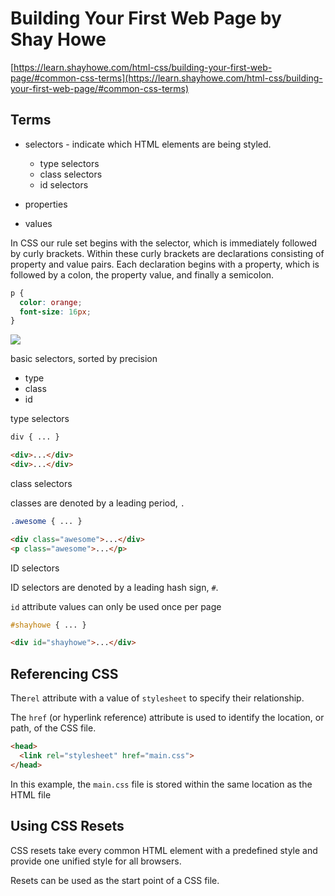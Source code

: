 # Building Your First Web Page by Shay Howe



[https://learn.shayhowe.com/html-css/building-your-first-web-page/#common-css-terms](https://learn.shayhowe.com/html-css/building-your-first-web-page/#common-css-terms)

## Terms

- selectors - indicate which HTML elements are being styled. 

	- type selectors
	- class selectors
	- id selectors

- properties

	

- values

In CSS our rule set begins with the selector, which is  immediately followed by curly brackets. Within these curly brackets are  declarations consisting of property and value pairs. Each declaration  begins with a property, which is followed by a colon, the property  value, and finally a semicolon.

```css
p {
  color: orange;
  font-size: 16px;
}
```

![](https://learn.shayhowe.com/assets/images/courses/html-css/building-your-first-web-page/css-syntax-outline.png)





basic selectors, sorted by precision

* type
* class
* id



type selectors

```css
div { ... }
```

```html
<div>...</div>          
<div>...</div>
```



class selectors

classes are denoted by a leading period, `.`

```css
.awesome { ... }
```

```html
<div class="awesome">...</div>
<p class="awesome">...</p>
```

ID selectors

ID selectors are denoted by a leading hash sign, `#`.  

`id` attribute values can only be used once per page

```css
#shayhowe { ... }
```

```html
<div id="shayhowe">...</div>
```



## Referencing CSS

The`rel` attribute with a value of `stylesheet` to specify their relationship. 

The `href` (or hyperlink reference) attribute is used to identify the location, or path, of the CSS file.

```html
<head>
  <link rel="stylesheet" href="main.css">
</head>
```

In this example, the `main.css` file is stored within the same location as the HTML file



## Using CSS Resets

CSS resets take every common HTML element with a predefined style and provide one unified style for all browsers.



Resets can be used as the start point of a CSS file.
